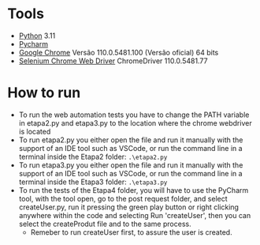 # Tools
- [Python][1] 3.11
- [Pycharm][2]
- [Google Chrome][3] Versão 110.0.5481.100 (Versão oficial) 64 bits
- [Selenium Chrome Web Driver][4] ChromeDriver 110.0.5481.77

# How to run
- To run the web automation tests you have to change the PATH variable in etapa2.py and etapa3.py to the location where the chrome webdriver is located
- To run etapa2.py you either open the file and run it manually with the support of an IDE tool such as VSCode, or run the command line in a terminal inside the Etapa2 folder: `.\etapa2.py`
- To run etapa3.py you either open the file and run it manually with the support of an IDE tool such as VSCode, or run the command line in a terminal inside the Etapa3 folder: `.\etapa3.py`
- To run the tests of the Etapa4 folder, you will have to use the PyCharm tool, with the tool open, go to the post request folder, and select createUser.py, run it pressing the green play button or right clicking anywhere within the code and selecting Run 'createUser', then you can select the createProdut file and to the same process.
  - Remeber to run createUser first, to assure the user is created.

[1]: https://www.python.org/
[2]: https://www.jetbrains.com/pt-br/pycharm/download/#section=windows
[3]: https://www.google.com/intl/pt-BR/chrome/
[4]: https://chromedriver.chromium.org/downloads
